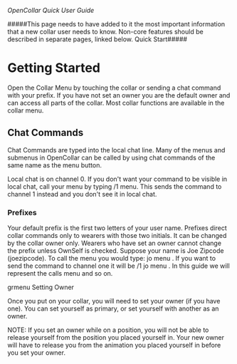 *OpenCollar Quick User Guide*

#####This page needs to have added to it the most important information that a new collar user needs to know. Non-core features should be described in separate pages, linked below. Quick Start#####

# Getting Started
Open the Collar Menu by touching the collar or sending a chat command with your prefix.  If you have not set an owner you are the default owner and can access all parts of the collar.  Most collar functions are available in the collar menu. 

## Chat Commands
Chat Commands are typed into the local chat line. Many of the menus and submenus in OpenCollar can be called by using chat commands of the same name as the menu button.

Local chat is on channel 0. If you don't want your command to be visible in local chat, call your menu by typing /1 <prefix> menu. This sends the command to channel 1 instead and you don't see it in local chat.

### Prefixes

Your default prefix is the first two letters of your user name.  Prefixes direct collar commands only to wearers with those two initials.  It can be changed by the collar owner only.  Wearers who have set an owner cannot change the prefix unless OwnSelf is checked.  Suppose your name is Joe Zipcode (joezipcode).  To call the menu you would type:  jo menu . If you want to send the command to channel one it will be /1 jo menu . In this guide we will represent the calls <prefix> menu and so on.
 

grmenu
Setting Owner

Once you put on your collar, you will need to set your owner (if you have one). You can set yourself as primary, or set yourself with another as an owner. 

NOTE: If you set an owner while on a position, you will not be able to release yourself from the position you placed yourself in. Your new owner will have to release you from the animation you placed yourself in before you set your owner.